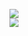 [![](https://img.shields.io/badge/Made%20With-Github%20Spray-lightgrey.svg?style=for-the-badge&logo=github)](https://github.com/Annihil/github-spray#1721)  
[![](https://i.imgur.com/2DrTn0Z.gif)](https://github.com/Annihil/github-spray)